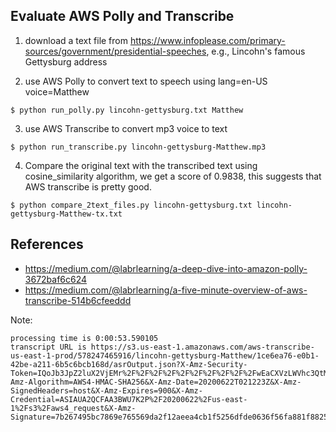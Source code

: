 
## Evaluate AWS Polly and Transcribe

1) download a text file from https://www.infoplease.com/primary-sources/government/presidential-speeches, e.g., Lincohn's famous Gettysburg address

2) use AWS Polly to convert text to speech using lang=en-US voice=Matthew

`$ python run_polly.py lincohn-gettysburg.txt Matthew `       

3) use AWS Transcribe to convert mp3 voice to text

`$ python run_transcribe.py lincohn-gettysburg-Matthew.mp3 `

4) Compare the original text with the transcribed text using cosine_similarity algorithm, 
we get a score of 0.9838, this suggests that AWS transcribe is pretty good.

`$ python compare_2text_files.py lincohn-gettysburg.txt lincohn-gettysburg-Matthew-tx.txt ` 


## References

- https://medium.com/@labrlearning/a-deep-dive-into-amazon-polly-3672baf6c624
- https://medium.com/@labrlearning/a-five-minute-overview-of-aws-transcribe-514b6cfeeddd


Note: 
```
processing time is 0:00:53.590105
transcript URL is https://s3.us-east-1.amazonaws.com/aws-transcribe-us-east-1-prod/578247465916/lincohn-gettysburg-Matthew/1ce6ea76-e0b1-42be-a211-6b5c6bcb168d/asrOutput.json?X-Amz-Security-Token=IQoJb3JpZ2luX2VjEMr%2F%2F%2F%2F%2F%2F%2F%2F%2F%2FwEaCXVzLWVhc3QtMSJHMEUCIQDW7eOpHBTTAxfeHjbd4ClxqVCQI8wERmfTl3Vv%2FUSTxgIgSZ%2Fni8ZBqwppVmZrtqq4%2BxKbhZ1%2FBSoJnJ9390lPwg8qtAMIUhABGgwyNzY2NTY0MzMxNTMiDIuXGo4gqaByP7eb6CqRA6AtysRDkyMKN%2Fpix2cP2D4ESRdcNm3sYU3ubuHRRnXGJqIusyV5I3dY2WQB0IrYLNhssxc75XVPrcAoF2mTa7ZHbThy9yJRr65ZlRyn4qXcTjqkwks9jNvcTbV8GPUwj5dlKtre5Fwexyt6IwNvbhCsSzFvgZKLLyqfAqqeexBDrqUXi0qVWwpX1AdEOyPOrrfnFbd89KPRy%2ByHMdq%2BY%2FF%2Fpd5mwVm%2FG9Kko6DaaIhxSfxvnx9%2Blb8B1zmYJuONF3if%2BZMNrIBnkuxx7lgww8h6TmU8RkIdus90MMOOgwdyv1TMzhCdLUtzSeLPPINfZlTz7RojhWm0cTfoQP7IVA%2BGXKkXS280y2ZhTC0GSU7piYCwXaDE9deOWPbgq7%2FSfSfUUynaTgsCaJ%2BDiVwcVYdFyiF8JQzUMfWZtRVawaJTpjMfst9sCWVx8DZh8piv87xN8sCt8Rjugu99jSUTh0sJ8rxcjq32W8xm9VXKtLRiKzHbzIU%2FSZfdpGtX45q5ewGQ0RIGHy0WYp8qsFfKxG4PMO6JwPcFOusBjnRr1Z3fNICErCLhjZMXr%2BJGY1okjDJhQtPWuyQERXhrbwB3yA%2Bepesn34MDp8mHyU%2BEfir2Vby%2FIJvz09s1NkvDD%2F90D6IZ5d%2FW2fU98nm%2B4FQ6q4ryNafhgGBvimKg5nhz93AIz9WBRyXBspBOozrUhk6EPKjgCZj17wWq6LievnO4Orc0YdxvhMYUa8nIx%2FFaMB%2F05Svjtkhbg8Ppk8jwzawW3kkpTgB3Lu1804i%2BkEu5p%2BN%2FSXC3d%2BdGQzUXJVjf0Z27tKeGYaY20qMBhmo7%2FMJyTOXEZXDJoi4Md6HOSRzQsUmneQpz6w%3D%3D&X-Amz-Algorithm=AWS4-HMAC-SHA256&X-Amz-Date=20200622T021223Z&X-Amz-SignedHeaders=host&X-Amz-Expires=900&X-Amz-Credential=ASIAUA2QCFAA3BWU7K2P%2F20200622%2Fus-east-1%2Fs3%2Faws4_request&X-Amz-Signature=7b267495bc7869e765569da2f12aeea4cb1f5256dfde0636f56fa881f8825340
```
